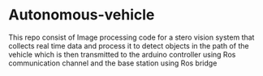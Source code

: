 # Autonomous-vehicle
This repo consist of Image processing code for a stero vision system that collects real time data and process it to detect objects in the path of the vehicle which is then transmitted to the arduino controller using Ros communication channel and the base station using Ros bridge 
